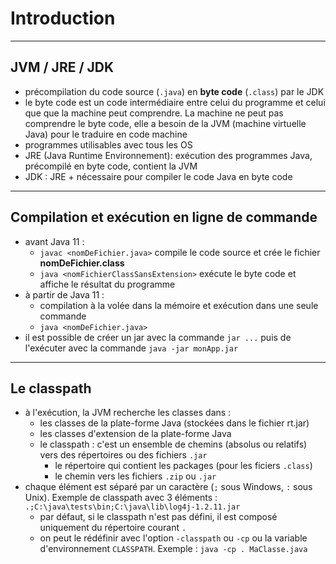 # Introduction

----

## JVM / JRE / JDK

- précompilation du code source (`.java`) en **byte code** (`.class`) par le JDK
- le byte code est un code intermédiaire entre celui du programme et celui que que la machine peut comprendre. La machine ne peut pas comprendre le byte code, elle a besoin de la JVM (machine virtuelle Java) pour le traduire en code machine
- programmes utilisables avec tous les OS
- JRE (Java Runtime Environnement): exécution des programmes Java, précompilé en byte code, contient la JVM
- JDK : JRE + nécessaire pour compiler le code Java en byte code

----

## Compilation et exécution en ligne de commande
- avant Java 11 :
    - `javac <nomDeFichier.java>` compile le code source et crée le fichier **nomDeFichier.class**
     - `java <nomFichierClassSansExtension>` exécute le byte code et affiche le résultat du programme
- à partir de Java 11 :
    - compilation à la volée dans la mémoire et exécution dans une seule commande
    - `java <nomDeFichier.java>`
- il est possible de créer un jar avec la commande `jar ...` puis de l'exécuter avec la commande `java -jar monApp.jar`

----

## Le classpath
- à l'exécution, la JVM recherche les classes dans :
    - les classes de la plate-forme Java (stockées dans le fichier rt.jar)
    - les classes d'extension de la plate-forme Java
    - le classpath : c'est un ensemble de chemins (absolus ou relatifs) vers des répertoires ou des fichiers `.jar`
        - le répertoire qui contient les packages (pour les ficiers `.class`)
        - le chemin vers les fichiers `.zip` ou `.jar`
- chaque élément est séparé par un caractère (`;` sous Windows, `:` sous Unix). Exemple de classpath avec 3 éléments : `.;C:\java\tests\bin;C:\java\lib\log4j-1.2.11.jar`
    - par défaut, si le classpath n'est pas défini, il est composé uniquement du répertoire courant `.`
    - on peut le rédéfinir avec l'option `-classpath` ou `-cp` ou la variable d'environnement `CLASSPATH`. Exemple : `java -cp . MaClasse.java`